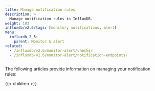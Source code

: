 ```yaml
---
title: Manage notification rules
description: >
  Manage notification rules in InfluxDB.
weight: 103
influxdb/v2.6/tags: [monitor, notifications, alert]
menu:
  influxdb_2_5:
    parent: Monitor & alert
related:
  - /influxdb/v2.6/monitor-alert/checks/
  - /influxdb/v2.6/monitor-alert/notification-endpoints/
---
```


The following articles provide information on managing your notification rules:

{{< children >}}
